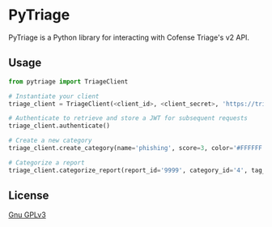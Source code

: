 # PyTriage

PyTriage is a Python library for interacting with Cofense Triage's v2 API.

## Usage

```python
from pytriage import TriageClient

# Instantiate your client
triage_client = TriageClient(<client_id>, <client_secret>, 'https://triageserver.com/')

# Authenticate to retrieve and store a JWT for subsequent requests
triage_client.authenticate()

# Create a new category
triage_client.create_category(name='phishing', score=3, color='#FFFFFF')

# Categorize a report
triage_client.categorize_report(report_id='9999', category_id='4', tag_list=['credential harvesting', 'o365'])
```

## License
[Gnu GPLv3](https://choosealicense.com/licenses/gpl-3.0/)
